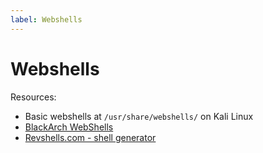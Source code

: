 ```yaml
---
label: Webshells
---
```


# Webshells

Resources:

* Basic webshells at `/usr/share/webshells/` on Kali Linux
* [BlackArch WebShells](https://github.com/BlackArch/webshells)
* [Revshells.com - shell generator](https://www.revshells.com/)

